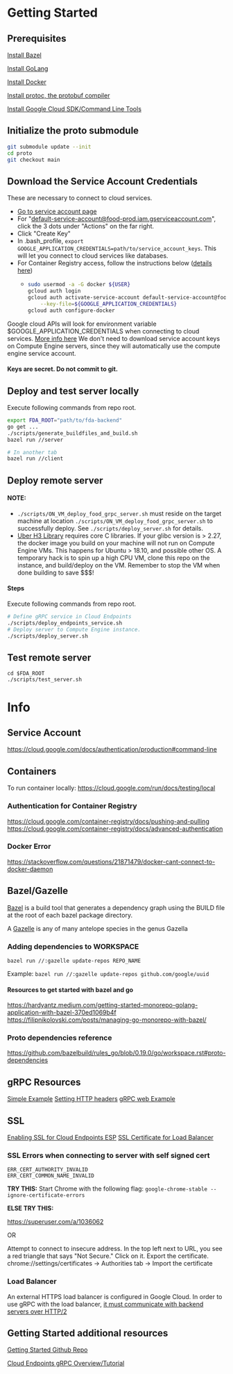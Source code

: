 # Getting Started
## Prerequisites
[Install Bazel](https://docs.bazel.build/versions/master/install.html)

[Install GoLang](https://golang.org/doc/install)

[Install Docker](https://docs.docker.com/get-docker/)

[Install protoc, the protobuf compiler](https://developers.google.com/protocol-buffers/docs/downloads)

[Install Google Cloud SDK/Command Line Tools](https://cloud.google.com/sdk/docs/install)

## Initialize the proto submodule
```bash
git submodule update --init
cd proto
git checkout main
```

## Download the Service Account Credentials
These are necessary to connect to cloud services.

* [Go to service account page](https://console.cloud.google.com/iam-admin/serviceaccounts?project=food-prod&folder=&organizationId=&supportedpurview=project)
* For "default-service-account@food-prod.iam.gserviceaccount.com", click the 3 dots under "Actions" on the far right.
* Click "Create Key"
* In .bash_profile, `export GOOGLE_APPLICATION_CREDENTIALS=path/to/service_account_keys`.
    This will let you connect to cloud services like databases.
* For Container Registry access, follow the instructions below
    ([details here](https://cloud.google.com/container-registry/docs/advanced-authentication))
    *   ```bash
        sudo usermod -a -G docker ${USER}
        gcloud auth login
        gcloud auth activate-service-account default-service-account@food-prod.iam.gserviceaccount.com \
            --key-file=${GOOGLE_APPLICATION_CREDENTIALS}
        gcloud auth configure-docker
        ```

Google cloud APIs will look for environment variable $GOOGLE_APPLICATION_CREDENTIALS
when connecting to cloud services. [More info here](https://cloud.google.com/docs/authentication/production)
We don't need to download service account keys on Compute Engine servers,
since they will automatically use the compute engine service account.

#### Keys are secret. Do not commit to git.

## Deploy and test server locally
Execute following commands from repo root.
```bash
export FDA_ROOT="path/to/fda-backend"
go get ...
./scripts/generate_buildfiles_and_build.sh
bazel run //server

# In another tab
bazel run //client
```

## Deploy remote server
#### NOTE:
* `./scripts/ON_VM_deploy_food_grpc_server.sh` must reside on the
target machine at location `./scripts/ON_VM_deploy_food_grpc_server.sh` to successfully deploy.
See `./scripts/deploy_server.sh` for details.
* [Uber H3 Library](https://github.com/uber/h3) requires core C libraries.
  If your glibc version is > 2.27, the docker image you build on your machine
  will not run on Compute Engine VMs. This happens for Ubuntu > 18.10,
  and possible other OS.
  A temporary hack is to spin up a high CPU VM, clone this repo on the instance,
  and build/deploy on the VM.
  Remember to stop the VM when done building to save $$$!


#### Steps
Execute following commands from repo root.
```bash
# Define gRPC service in Cloud Endpoints
./scripts/deploy_endpoints_service.sh
# Deploy server to Compute Engine instance.
./scripts/deploy_server.sh
```

## Test remote server
```
cd $FDA_ROOT
./scripts/test_server.sh
```

# Info

## Service Account
https://cloud.google.com/docs/authentication/production#command-line

## Containers
To run container locally: https://cloud.google.com/run/docs/testing/local

### Authentication for Container Registry
https://cloud.google.com/container-registry/docs/pushing-and-pulling
https://cloud.google.com/container-registry/docs/advanced-authentication

### Docker Error
https://stackoverflow.com/questions/21871479/docker-cant-connect-to-docker-daemon


## Bazel/Gazelle
[Bazel](https://docs.bazel.build/versions/master/build-ref.html)
is a build tool that generates a dependency graph using the BUILD file at the
root of each bazel package directory.

A [Gazelle](https://github.com/bazelbuild/bazel-gazelle) is any of many antelope
species in the genus Gazella

### Adding dependencies to WORKSPACE
`bazel run //:gazelle update-repos REPO_NAME`

Example:
`bazel run //:gazelle update-repos github.com/google/uuid`

#### Resources to get started with bazel and go
https://hardyantz.medium.com/getting-started-monorepo-golang-application-with-bazel-370ed1069b4f
https://filipnikolovski.com/posts/managing-go-monorepo-with-bazel/

### Proto dependencies reference
https://github.com/bazelbuild/rules_go/blob/0.19.0/go/workspace.rst#proto-dependencies

## gRPC Resources
[Simple Example](https://tutorialedge.net/golang/go-grpc-beginners-tutorial/)
[Setting HTTP headers](http://www.inanzzz.com/index.php/post/7l4u/sending-and-receiving-grpc-client-server-headers-in-golang)
[gRPC web Example](https://github.com/easyCZ/grpc-web-hacker-news/blob/master/server/main.go) 

## SSL
[Enabling SSL for Cloud Endpoints ESP](https://cloud.google.com/endpoints/docs/grpc/enabling-ssl)
[SSL Certificate for Load Balancer](https://cloud.google.com/load-balancing/docs/ssl-certificates/google-managed-certs)

### SSL Errors when connecting to server with self signed cert
```
ERR_CERT_AUTHORITY_INVALID
ERR_CERT_COMMON_NAME_INVALID
```
**TRY THIS:** Start Chrome with the following flag:
`google-chrome-stable --ignore-certificate-errors`

**ELSE TRY THIS:**

https://superuser.com/a/1036062

OR

Attempt to connect to insecure address. In the top left next to URL,
you see a red triangle that says "Not Secure." Click on it.
Export the certificate.
chrome://settings/certificates -> Authorities tab -> Import the certificate

### Load Balancer
An external HTTPS load balancer is configured in Google Cloud.
In order to use gRPC with the load balancer,
[it must communicate with backend servers over HTTP/2](https://cloud.google.com/load-balancing/docs/https#using_grpc_with_your_applications)

## Getting Started additional resources
[Getting Started Github Repo](https://github.com/GoogleCloudPlatform/golang-samples/tree/master/endpoints/getting-started-grpc)

[Cloud Endpoints gRPC Overview/Tutorial](https://cloud.google.com/endpoints/docs/grpc/about-grpc)

